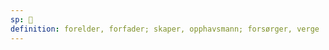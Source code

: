 ```yaml
---
sp: 󱤱
definition: forelder, forfader; skaper, opphavsmann; forsørger, verge
---
```

<!-- mama is about nurture, parenting, care. obvious examples are parents and other types of parent-figures. but mama can also share some space with the word pali. for example, sonja is often called "mama pi toki pona" because she created it. it would also be correct to say "jan pali pi toki pona", but the usage of the word mama here signifies the amount of effort and dedication she's put into creating and developing this language. -->